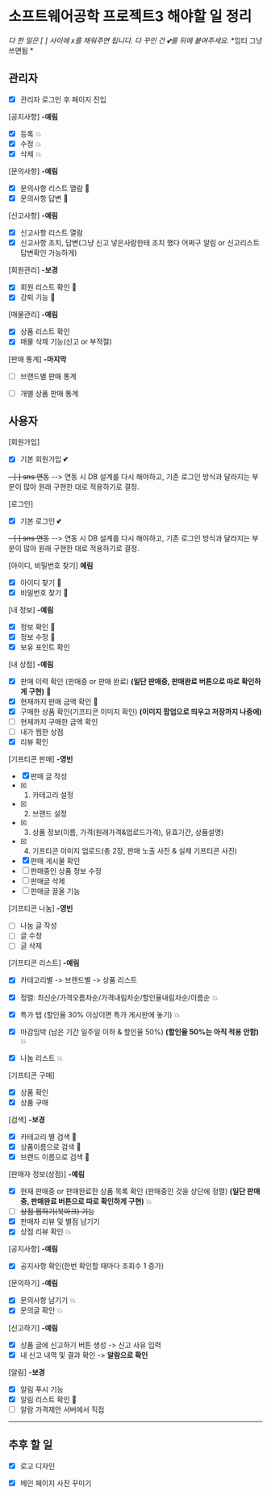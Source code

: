 # 소프트웨어공학 프로젝트3 해야할 일 정리
*다 한 일은 [ ] 사이에 x를 채워주면 됩니다.*
*다 꾸민 건 :two_hearts:를 뒤에 붙여주세요.*
*임티 그냥쓰면됨 *

## 관리자
- [x] 관리자 로그인 후 페이지 진입

[공지사항] **-예림**
- [x] 등록 :boom:
- [x] 수정 :boom:
- [x] 삭제 :boom:

[문의사항] **-예림**
- [x] 문의사항 리스트 열람 :tulip:
- [x] 문의사항 답변 :tulip:

[신고사항] **-예림**
- [x] 신고사항 리스트 열람
- [x] 신고사항 조치, 답변(그냥 신고 넣은사람한테 조치 했다 어쩌구 알림 or 신고리스트 답변확인 가능하게)

[회원관리] **-보경**
- [x] 회원 리스트 확인 :tulip:
- [x] 강퇴 기능 :tulip:

[매물관리] **-예림**
- [x] 상품 리스트 확인
- [x] 매물 삭제 기능(신고 or 부적절)

[판매 통계] **-마지막**
- [ ] 브랜드별 판매 통계
- [ ] 개별 상품 판매 통계


## 사용자
[회원가입]
- [x] 기본 회원가입 :two_hearts: 

~~- [ ] sns 연동~~ --> 연동 시 DB 설계를 다시 해야하고, 기존 로그인 방식과 달라지는 부분이 많아 원래 구현한 대로 적용하기로 결정.

[로그인]
- [x] 기본 로그인 :two_hearts:

~~- [ ] sns 연동~~ --> 연동 시 DB 설계를 다시 해야하고, 기존 로그인 방식과 달라지는 부분이 많아 원래 구현한 대로 적용하기로 결정.

[아이디, 비밀번호 찾기] **예림**
- [x] 아이디 찾기 🐳
- [x] 비밀번호 찾기 🐳

[내 정보] **-예림**
- [x] 정보 확인 :hamster:
- [x] 정보 수정 :hamster:
- [x] 보유 포인트 확인

[내 상점] **-예림**
- [x] 판매 이력 확인 (판매중 or 판매 완료) **(일단 판매중, 판매완료  버튼으로 따로 확인하게 구현)** :panda_face:
- [x] 현재까지 판매 금액 확인 :panda_face:
- [x] 구매한 상품 확인(기프티콘 이미지 확인) **(이미지 팝업으로 띄우고 저장까지 나중에)**
- [ ] 현재까지 구매한 금액 확인
- [ ] 내가 찜한 상점
- [x] 리뷰 확인

[기프티콘 판매] **-영빈**
- [x] 판매 글 작성
- [x] 1) 카테고리 설정
- [x] 2) 브랜드 설정
- [x] 3) 상품 정보(이름, 가격(원래가격&업로드가격), 유효기간, 상품설명)
- [x] 4) 기프티콘 이미지 업로드(총 2장, 판매 노출 사진 & 실제 기프티콘 사진)
- [x] 판매 게시물 확인
- [ ] 판매중인 상품 정보 수정
- [ ] 판매글 삭제
- [ ] 판매글 끌올 기능

[기프티콘 나눔] **-영빈**
- [ ] 나눔 글 작성
- [ ] 글 수정
- [ ] 글 삭제

[기프티콘 리스트] **-예림**
- [x] 카테고리별 -> 브랜드별 -> 상품 리스트 
- [x] 정렬: 최신순/가격오름차순/가격내림차순/할인율내림차순/이름순 :boom:

- [x] 특가 탭 (할인율 30% 이상이면 특가 게시판에 놓기) :boom:
- [x] 마감임박 (남은 기간 일주일 이하 & 할인율 50%) **(할인율 50%는 아직 적용 안함)** :boom:
- [x] 나눔 리스트 :boom:

[기프티콘 구매]
- [x] 상품 확인
- [x] 상품 구매

[검색] **-보경**
- [x] 카테고리 별 검색 🦋
- [x] 상품이름으로 검색 🦋
- [x] 브랜드 이름으로 검색 🦋

[판매자 정보(상점)] **-예림**
- [x] 현재 판매중 or 판매완료한 상품 목록 확인 (판매중인 것을 상단에 정렬) **(일단 판매중, 판매완료  버튼으로 따로 확인하게 구현)** :boom:
- [ ] ~~상점 찜하기(북마크) 기능~~
- [x] 판매자 리뷰 및 별점 남기기
- [x] 상점 리뷰 확인 :boom:

[공지사항] **-예림**
- [x] 공지사항 확인(한번 확인할 때마다 조회수 1 증가) 

[문의하기] **-예림**
- [x] 문의사항 남기기 :boom:
- [x] 문의글 확인 :boom:

[신고하기] **-예림**
- [x] 상품 글에 신고하기 버튼 생성 -> 신고 사유 입력
- [x] 내 신고 내역 및 결과 확인 -> **알람으로 확인**

[알림] **-보경**
- [x] 알림 푸시 기능
- [x] 알림 리스트 확인 🦄
- [ ] 알람 가격제안 서버에서 직접

***
## 추후 할 일
- [x] 로고 디자인
- [x] 메인 페이지 사진 꾸미기

